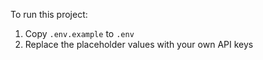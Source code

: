 To run this project:
1. Copy `.env.example` to `.env`
2. Replace the placeholder values with your own API keys
